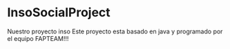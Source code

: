 InsoSocialProject
=================

Nuestro proyecto inso
Este proyecto esta basado en java y programado por el equipo FAPTEAM!!!
